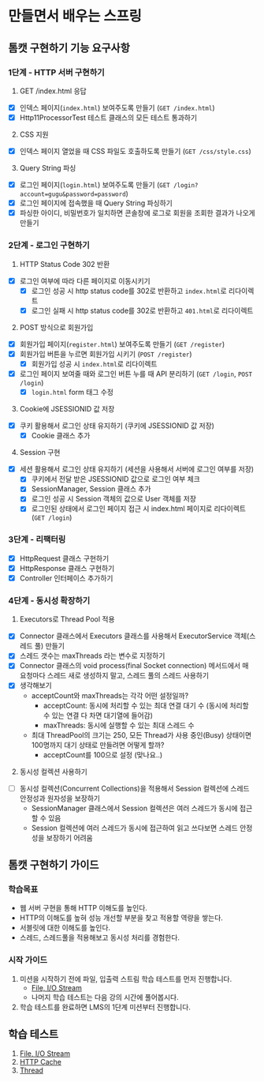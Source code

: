 # 만들면서 배우는 스프링

## 톰캣 구현하기 기능 요구사항

### 1단계 - HTTP 서버 구현하기

1. GET /index.html 응답

- [x] 인덱스 페이지(`index.html`) 보여주도록 만들기 (`GET /index.html`)
- [x] Http11ProcessorTest 테스트 클래스의 모든 테스트 통과하기

2. CSS 지원

- [x] 인덱스 페이지 열었을 때 CSS 파일도 호출하도록 만들기 (`GET /css/style.css`)

3. Query String 파싱

- [x] 로그인 페이지(`login.html`) 보여주도록 만들기 (`GET /login?account=gugu&password=password`)
- [x] 로그인 페이지에 접속했을 때 Query String 파싱하기
- [x] 파싱한 아이디, 비밀번호가 일치하면 콘솔창에 로그로 회원을 조회한 결과가 나오게 만들기

### 2단계 - 로그인 구현하기

1. HTTP Status Code 302 반환

- [x] 로그인 여부에 따라 다른 페이지로 이동시키기
    - [x] 로그인 성공 시 http status code를 302로 반환하고 `index.html`로 리다이렉트
    - [x] 로그인 실패 시 http status code를 302로 반환하고 `401.html`로 리다이렉트

2. POST 방식으로 회원가입

- [x] 회원가입 페이지(`register.html`) 보여주도록 만들기 (`GET /register`)
- [x] 회원가입 버튼을 누르면 회원가입 시키기 (`POST /register`)
    - [x] 회원가입 성공 시 `index.html`로 리다이렉트
- [x] 로그인 페이지 보여줄 때와 로그인 버튼 누를 때 API 분리하기 (`GET /login`, `POST /login`)
    - [x] `login.html` form 태그 수정

3. Cookie에 JSESSIONID 값 저장

- [x] 쿠키 활용해서 로그인 상태 유지하기 (쿠키에 JSESSIONID 값 저장)
    - [x] Cookie 클래스 추가

4. Session 구현

- [x] 세션 활용해서 로그인 상태 유지하기 (세션을 사용해서 서버에 로그인 여부를 저장)
    - [x] 쿠키에서 전달 받은 JSESSIONID 값으로 로그인 여부 체크
    - [x] SessionManager, Session 클래스 추가
    - [x] 로그인 성공 시 Session 객체의 값으로 User 객체를 저장
    - [x] 로그인된 상태에서 로그인 페이지 접근 시 index.html 페이지로 리다이렉트 (`GET /login`)

### 3단계 - 리팩터링

- [x] HttpRequest 클래스 구현하기
- [x] HttpResponse 클래스 구현하기
- [x] Controller 인터페이스 추가하기

### 4단계 - 동시성 확장하기

1. Executors로 Thread Pool 적용

- [x] Connector 클래스에서 Executors 클래스를 사용해서 ExecutorService 객체(스레드 풀) 만들기
- [x] 스레드 갯수는 maxThreads 라는 변수로 지정하기
- [x] Connector 클래스의 void process(final Socket connection) 메서드에서 매 요청마다 스레드 새로 생성하지 말고, 스레드 풀의 스레드 사용하기
- [x] 생각해보기
    - acceptCount와 maxThreads는 각각 어떤 설정일까?
        - acceptCount: 동시에 처리할 수 있는 최대 연결 대기 수 (동시에 처리할 수 있는 연결 다 차면 대기열에 들어감)
        - maxThreads: 동시에 실행할 수 있는 최대 스레드 수
    - 최대 ThreadPool의 크기는 250, 모든 Thread가 사용 중인(Busy) 상태이면 100명까지 대기 상태로 만들려면 어떻게 할까?
        - acceptCount를 100으로 설정 (맞나요..)

2. 동시성 컬렉션 사용하기

- [ ] 동시성 컬렉션(Concurrent Collections)을 적용해서 Session 컬렉션에 스레드 안정성과 원자성을 보장하기
    - SessionManager 클래스에서 Session 컬렉션은 여러 스레드가 동시에 접근할 수 있음
    - Session 컬렉션에 여러 스레드가 동시에 접근하여 읽고 쓰다보면 스레드 안정성을 보장하기 어려움

## 톰캣 구현하기 가이드

### 학습목표

- 웹 서버 구현을 통해 HTTP 이해도를 높인다.
- HTTP의 이해도를 높혀 성능 개선할 부분을 찾고 적용할 역량을 쌓는다.
- 서블릿에 대한 이해도를 높인다.
- 스레드, 스레드풀을 적용해보고 동시성 처리를 경험한다.

### 시작 가이드

1. 미션을 시작하기 전에 파일, 입출력 스트림 학습 테스트를 먼저 진행합니다.
    - [File, I/O Stream](study/src/test/java/study)
    - 나머지 학습 테스트는 다음 강의 시간에 풀어봅시다.
2. 학습 테스트를 완료하면 LMS의 1단계 미션부터 진행합니다.

## 학습 테스트

1. [File, I/O Stream](study/src/test/java/study)
2. [HTTP Cache](study/src/test/java/cache)
3. [Thread](study/src/test/java/thread)
